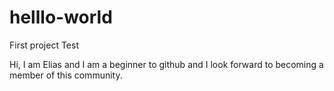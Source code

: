 # helllo-world
First project Test

Hi, I am Elias and I am a beginner to github and I 
look forward to becoming a member of this community.      
